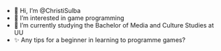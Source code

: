 - 👋 Hi, I’m @ChristiSulba
- 👀 I’m interested in game programming
- 🌱 I’m currently studying the Bachelor of Media and Culture Studies at UU
- ✨ Any tips for a beginner in learning to programme games? 
<!---
ChristiSulba/ChristiSulba is a ✨ special ✨ repository because its `README.md` (this file) appears on your GitHub profile.
You can click the Preview link to take a look at your changes.
--->
